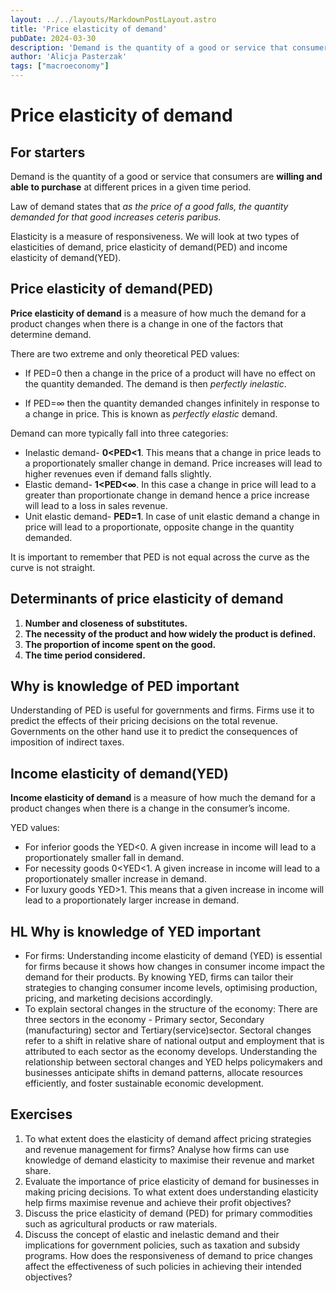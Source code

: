 ```yaml
---
layout: ../../layouts/MarkdownPostLayout.astro
title: 'Price elasticity of demand'
pubDate: 2024-03-30
description: 'Demand is the quantity of a good or service that consumers are willing and able to purchase at different prices in a given time period.'
author: 'Alicja Pasterzak'
tags: ["macroeconomy"]
---
```


# Price elasticity of demand

## For starters
Demand is the quantity of a good or service that consumers are **willing and able to purchase** at different prices in a given time period.

Law of demand states that *as the price of a good falls, the quantity demanded for that good increases ceteris paribus*.

Elasticity is a measure of responsiveness. We will look at two types of elasticities of demand, price elasticity of demand(PED) and income elasticity of demand(YED).

## Price elasticity of demand(PED)
**Price elasticity of demand** is a measure of how much the demand for a product changes when there is a change in one of the factors that determine demand.

There are two extreme and only theoretical PED values:

- If PED=0 then a change in the price of a product will have no effect on the quantity demanded. The demand is then *perfectly inelastic*.

- If PED=∞ then the quantity demanded changes infinitely in response to a change in price. This is known as *perfectly elastic* demand.

Demand can more typically fall into three categories:
- Inelastic demand- **0<PED<1**. This means that a change in price leads to a proportionately smaller change in demand. Price increases will lead to higher revenues even if demand falls slightly.
- Elastic demand- **1<PED<∞**. In this case a change in price will lead to a greater than proportionate change in demand hence a price increase will lead to a loss in sales revenue.
- Unit elastic demand- **PED=1**. In case of unit elastic demand a change in price will lead to a proportionate, opposite change in the quantity demanded.

It is important to remember that PED is not equal across the curve as the curve is not straight.

## Determinants of price elasticity of demand
1. **Number and closeness of substitutes.**
2. **The necessity of the product and how widely the product is defined.**
3. **The proportion of income spent on the good.**
4. **The time period considered.**

## Why is knowledge of PED important
Understanding of PED is useful for governments and firms. Firms use it to predict the effects of their pricing decisions on the total revenue. Governments on the other hand use it to predict the consequences of imposition of indirect taxes.

## Income elasticity of demand(YED)
**Income elasticity of demand** is a measure of how much the demand for a product changes when there is a change in the consumer’s income.

YED values:
- For inferior goods the YED<0. A given increase in income will lead to a proportionately smaller fall in demand.
- For necessity goods 0<YED<1. A given increase in income will lead to a proportionately smaller increase in demand.
- For luxury goods YED>1. This means that a given increase in income will lead to a proportionately larger increase in demand.

## HL Why is knowledge of YED important
- For firms: Understanding income elasticity of demand (YED) is essential for firms because it shows how changes in consumer income impact the demand for their products. By knowing YED, firms can tailor their strategies to changing consumer income levels, optimising production, pricing, and marketing decisions accordingly.
- To explain sectoral changes in the structure of the economy: There are three sectors in the economy - Primary sector, Secondary (manufacturing) sector and Tertiary(service)sector. Sectoral changes refer to a shift in relative share of national output and employment that is attributed to each sector as the economy develops. Understanding the relationship between sectoral changes and YED helps policymakers and businesses anticipate shifts in demand patterns, allocate resources efficiently, and foster sustainable economic development.

## Exercises
1. To what extent does the elasticity of demand affect pricing strategies and revenue management for firms? Analyse how firms can use knowledge of demand elasticity to maximise their revenue and market share.
2. Evaluate the importance of price elasticity of demand for businesses in making pricing decisions. To what extent does understanding elasticity help firms maximise revenue and achieve their profit objectives?
3. Discuss the price elasticity of demand (PED) for primary commodities such as agricultural products or raw materials.
4. Discuss the concept of elastic and inelastic demand and their implications for government policies, such as taxation and subsidy programs. How does the responsiveness of demand to price changes affect the effectiveness of such policies in achieving their intended objectives?

